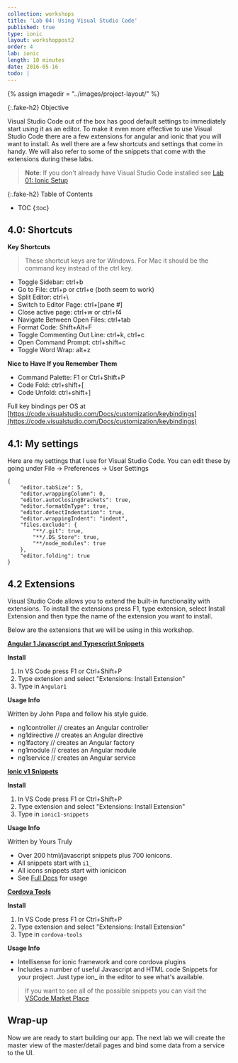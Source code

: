 ```yaml
---
collection: workshops
title: 'Lab 04: Using Visual Studio Code'
published: true
type: ionic
layout: workshoppost2
order: 4
lab: ionic
length: 10 minutes
date: 2016-05-16
todo: |
---
```


{% assign imagedir = "../images/project-layout/" %}


{:.fake-h2}
Objective


Visual Studio Code out of the box has good default settings to immediately start using it as an editor.  To make it even more effective to use Visual Studio Code there are a few extensions for angular and ionic that you will want to install.  As well there are a few shortcuts and settings that come in handy.  We will also refer to some of the snippets that come with the extensions during these labs.


>**Note**: If you don't already have Visual Studio Code installed see [Lab 01: Ionic Setup](../01-install-ionic/)

{:.fake-h2}
Table of Contents

* TOC
{:toc}

## 4.0: Shortcuts

**Key Shortcuts**

>These shortcut keys are for Windows.  For Mac it should be the command key instead of the ctrl key.

* Toggle Sidebar: ctrl+b
* Go to File: ctrl+p or ctrl+e (both seem to work)
* Split Editor: ctrl+\
* Switch to Editor Page: ctrl+[pane #]
* Close active page: ctrl+w or ctrl+f4
* Navigate Between Open Files: ctrl+tab
* Format Code: Shift+Alt+F
* Toggle Commenting Out Line: ctrl+k, ctrl+c
* Open Command Prompt: ctrl+shift+c
* Toggle Word Wrap: alt+z

**Nice to Have If you Remember Them**

* Command Palette: F1 or Ctrl+Shift+P
* Code Fold: ctrl+shift+[
* Code Unfold: ctrl+shift+]

Full key bindings per OS at [https://code.visualstudio.com/Docs/customization/keybindings](https://code.visualstudio.com/Docs/customization/keybindings)

## 4.1: My settings

Here are my settings that I use for Visual Studio Code.  You can edit these by going under File -> Preferences -> User Settings

    {
        "editor.tabSize": 5,
        "editor.wrappingColumn": 0,
        "editor.autoClosingBrackets": true,
        "editor.formatOnType": true,
        "editor.detectIndentation": true,
        "editor.wrappingIndent": "indent",
        "files.exclude": {
            "**/.git": true,
            "**/.DS_Store": true,
            "**/node_modules": true
        },
        "editor.folding": true
    }

## 4.2 Extensions

Visual Studio Code allows you to extend the built-in functionality with extensions.  To install the extensions press F1, type extension, select Install Extension and then type the name of the extension you want to install.

Below are the extensions that we will be using in this workshop.

**[Angular 1 Javascript and Typescript Snippets](https://marketplace.visualstudio.com/items?itemName=johnpapa.Angular1)**

**Install**

1. In VS Code press F1 or Ctrl+Shift+P
1. Type extension and select "Extensions: Install Extension" 
1. Type in `Angular1`

**Usage Info**

Written by John Papa and follow his style guide.

* ng1controller // creates an Angular controller
* ng1directive  // creates an Angular directive
* ng1factory    // creates an Angular factory
* ng1module     // creates an Angular module
* ng1service    // creates an Angular service

**[Ionic v1 Snippets](https://marketplace.visualstudio.com/items?itemName=justinjames.ionic1-snippets)**

**Install**

1. In VS Code press F1 or Ctrl+Shift+P
1. Type extension and select "Extensions: Install Extension" 
1. Type in `ionic1-snippets`

**Usage Info**

Written by Yours Truly

* Over 200 html/javascript snippets plus 700 ionicons.
* All snippets start with `i1_`
* All icons snippets start with ionicicon
* See [Full Docs](https://github.com/digitaldrummerj/vscode-ionic1-snippets/blob/master/docs.md) for usage

**[Cordova Tools](https://marketplace.visualstudio.com/items?itemName=vsmobile.cordova-tools)**

**Install**

1. In VS Code press F1 or Ctrl+Shift+P
1. Type extension and select "Extensions: Install Extension" 
1. Type in `cordova-tools`

**Usage Info**

* Intellisense for ionic framework and core cordova plugins
* Includes a number of useful Javascript and HTML code Snippets for your project.  Just type ion_ in the editor to see what's available.

>If you want to see all of the possible snippets you can visit the [VSCode Market Place](https://marketplace.visualstudio.com/VSCode)


## Wrap-up

Now we are ready to start building our app.  The next lab we will create the master view of the master/detail pages and bind some data from a service to the UI.
